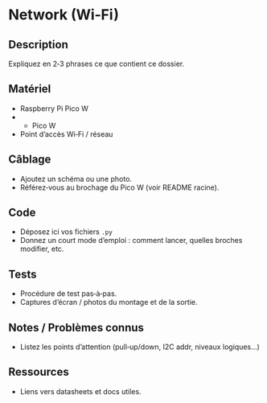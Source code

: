 # Network (Wi‑Fi)

## Description
Expliquez en 2‑3 phrases ce que contient ce dossier.

## Matériel
- Raspberry Pi Pico W
- - Pico W
- Point d’accès Wi‑Fi / réseau

## Câblage
- Ajoutez un schéma ou une photo.
- Référez‑vous au brochage du Pico W (voir README racine).

## Code
- Déposez ici vos fichiers `.py`
- Donnez un court mode d’emploi : comment lancer, quelles broches modifier, etc.

## Tests
- Procédure de test pas‑à‑pas.
- Captures d’écran / photos du montage et de la sortie.

## Notes / Problèmes connus
- Listez les points d’attention (pull‑up/down, I2C addr, niveaux logiques…)

## Ressources
- Liens vers datasheets et docs utiles.
